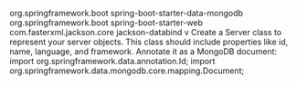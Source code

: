 org.springframework.boot spring-boot-starter-data-mongodb org.springframework.boot spring-boot-starter-web com.fasterxml.jackson.core jackson-databind v
Create a Server class to represent your server objects. This class should include properties like id, name, language, and framework. Annotate it as a MongoDB document: import org.springframework.data.annotation.Id; import org.springframework.data.mongodb.core.mapping.Document;

